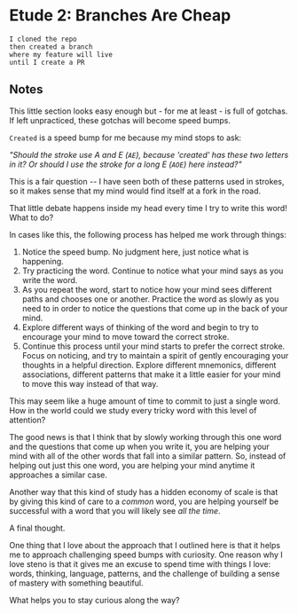 # Etude 2: Branches Are Cheap

```
I cloned the repo
then created a branch
where my feature will live
until I create a PR
```
##  Notes

This little section looks easy enough
but - for me at least - is full of gotchas.
If left unpracticed, these gotchas will become speed bumps.

`Created` is a speed bump for me because my mind stops to ask:

_"Should the stroke use A and E (`AE`), because 'created' has these two letters in it?
Or should I use the stroke for a long E (`AOE`) here instead?"_

This is a fair question -- I have seen both of these patterns used in strokes,
so it makes sense that my mind would find itself at a fork in the road.

That little debate happens inside my head every time I try to write this word!
What to do?

In cases like this, the following process has helped me work through things:

1. Notice the speed bump. No judgment here, just notice what is happening.
2. Try practicing the word. Continue to notice what your mind says as you write the word.
3. As you repeat the word, start to notice how your mind sees different paths and chooses one or another. Practice the word as slowly as you need to in order to notice the questions that come up in the back of your mind.
4. Explore different ways of thinking of the word and begin to try to encourage your mind to move toward the correct stroke.
5. Continue this process until your mind starts to prefer the correct stroke. Focus on noticing, and try to maintain a spirit of gently encouraging your thoughts in a helpful direction. Explore different mnemonics, different associations, different patterns that make it a little easier for your mind to move this way instead of that way.

This may seem like a huge amount of time to commit to just a single word.
How in the world could we study every tricky word with this level of attention?

The good news is that I think that by slowly working through this one word
and the questions that come up when you write it,
you are helping your mind with all of the other words that fall into a similar pattern.
So, instead of helping out just this one word, you are helping your mind
anytime it approaches a similar case.

Another way that this kind of study has a hidden economy of scale is that
by giving this kind of care to a *common* word, you are helping yourself be successful
with a word that you will likely see *all the time*.

A final thought.

One thing that I love about the approach that I outlined here is that
it helps me to approach challenging speed bumps with curiosity.
One reason why I love steno is that it gives me an excuse to spend time with things I love:
words, thinking, language, patterns, and
the challenge of building a sense of mastery with something beautiful.

What helps you to stay curious along the way?
